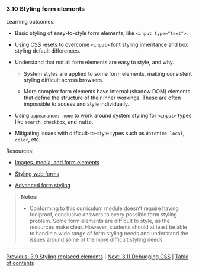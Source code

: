 ### 3.10 Styling form elements

Learning outcomes:

- Basic styling of easy-to-style form elements, like `<input type="text">`.

- Using CSS resets to overcome `<input>` font styling inheritance and box styling default differences.

- Understand that not all form elements are easy to style, and why.

  - System styles are applied to some form elements, making consistent styling difficult across browsers.

  - More complex form elements have internal (shadow DOM) elements that define the structure of their inner workings. These are often impossible to access and style individually.

- Using `appearance: none` to work around system styling for `<input>` types like `search`, `checkbox`, and `radio`.

- Mitigating issues with difficult-to-style types such as `datetime-local`, `color`, etc.

Resources:

- [Images, media, and form elements](https://developer.mozilla.org/docs/Learn/CSS/Building_blocks/Images_media_form_elements)

- [Styling web forms](https://developer.mozilla.org/docs/Learn/Forms/Styling_web_forms)

- [Advanced form styling](https://developer.mozilla.org/docs/Learn/Forms/Advanced_form_styling)

> **Notes:**
>
> - Conforming to this curriculum module doesn't require having foolproof, conclusive answers to every possible form styling problem. Some form elements are difficult to style, as the resources make clear. However, students should at least be able to handle a wide range of form styling needs and understand the issues around some of the more difficult styling needs.

---

[Previous: 3.9 Styling replaced elements](/curriculum/2-core/2-styling/3-09-styling-replaced-elements.md) | [Next: 3.11 Debugging CSS](/curriculum/2-core/2-styling/3-11-debugging-css.md) | [Table of contents](/TOC.md)
